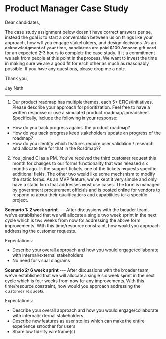 # Product Manager Case Study

Dear candidates,

The case study assignment below doesn't have correct answers per se, instead the goal is to start a conversation between us on things like your approach, how will you engage stakeholders, and design decisions. As an acknowledgment of your time, candidates are paid $100 Amazon gift card for an expected 2-3 hours to complete the case study. It is a commitment we ask from people at this point in the process. We want to invest the time in making sure we are a good fit for each other as much as reasonably possible. If you have any questions, please drop me a note.

Thank you,

Jay Nath

---

1.  Our product roadmap has multiple themes, each 5+ EPICs/initiatives. Please describe your approach for prioritization. Feel free to have a written response or use a simulated product roadmap/spreadsheet. Specifically, include the following in your response:

* How do you track progress against the product roadmap?
* How do you track progress keep stakeholders update on progress of the roadmap?
* How do you identify which features require user validation / research and allocate time for that in the Roadmap??

2.  You joined CI as a PM. You've received the third customer request this month for changes to our forms functionality that was released six months ago. In the support tickets, one of the tickets requests specific additional fields. The other two would like some mechanism to modify the static forms. As an MVP feature, we've kept it very simple and only have a static form that addresses most use cases. The form is managed by government procurement officials and is posted online for vendors to respond to about their qualifications and capabilities for a specific project.

**Scenario 1: 2 week sprint** --- After discussions with the broader team, we've established that we will allocate a single two week sprint in the next cycle which is two weeks from now for addressing the above form improvements. With this time/resource constraint, how would you approach addressing the customer requests.

Expectations:

* Describe your overall approach and how you would engage/collaborate with internal/external stakeholders
* No need for visual diagrams

**Scenario 2: 6 week sprint** --- After discussions with the broader team, we've established that we will allocate a single six week sprint in the next cycle which is four weeks from now for any improvements. With this time/resource constraint, how would you approach addressing the customer requests.

Expectations:

* Describe your overall approach and how you would engage/collaborate with internal/external stakeholders
* Describe new features as user stories which can make the entire experience smoother for users
* Share low fidelity wireframe(s)
